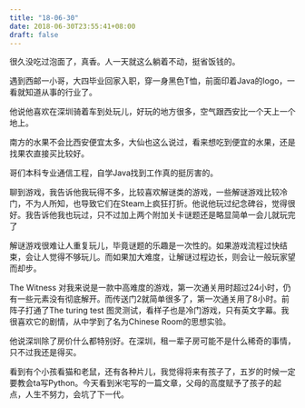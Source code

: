 ```yaml
---
title: "18-06-30"
date: 2018-06-30T23:55:41+08:00
draft: false
---
```


很久没吃过泡面了，真香。人一天就这么躺着不动，挺省饭钱的。

遇到西邮一小哥，大四毕业回家入职，穿一身黑色T恤，前面印着Java的logo，一看就知道从事的行业了。

他说他喜欢在深圳骑着车到处玩儿，好玩的地方很多，空气跟西安比一个天上一个地上。

南方的水果不会比西安便宜太多，大仙也这么说过，看来想吃到便宜的水果，还是找果农直接买比较好。

哥们本科专业通信工程，自学Java找到工作真的挺厉害的。

聊到游戏，我告诉他我玩得不多，比较喜欢解谜类的游戏，一些解谜游戏比较冷门，不为人所知，也导致它们在Steam上疯狂打折。他说他玩过纪念碑谷，觉得很好。我告诉他我也玩过，只不过加上两个附加关卡谜题还是略显简单一会儿就玩完了

解谜游戏很难让人重复玩儿，毕竟谜题的乐趣是一次性的。如果游戏流程过快结束，会让人觉得不够玩儿。而如果加大难度，让解谜过程边长，则会让一般玩家望而却步。

The Witness 对我来说是一款中高难度的游戏，第一次通关用时超过24小时，仍有一些元素没有彻底解开。而传送门2就简单很多了，第一次通关用了8小时。前阵子打通了The turing test 图灵测试，看样子也是冷门游戏，只有英文字幕。我很喜欢它的剧情，从中学到了名为Chinese Room的思想实验。

他说深圳除了房价什么都特别好。在深圳，租一辈子房可能不是什么稀奇的事情，只不过我还是得买。

看到有个小孩看猫和老鼠，还有各种片儿，我觉得将来有孩子了，五岁的时候一定要教会ta写Python。今天看到米宅写的一篇文章，父母的高度赋予了孩子的起点，人生不努力，会坑了下一代。
